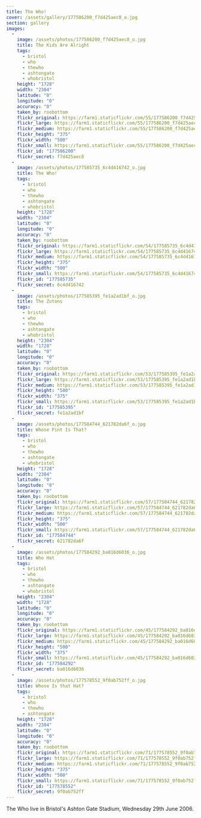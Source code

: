 ```yaml
---
title: The Who!
cover: /assets/gallery/177586200_f7d425aec8_o.jpg
section: gallery
images:
  - 
    image: /assets/photos/177586200_f7d425aec8_o.jpg
    title: The Kids Are Alright
    tags:
      - bristol
      - who
      - thewho
      - ashtongate
      - whobristol
    height: "1728"
    width: "2304"
    latitude: "0"
    longitude: "0"
    accuracy: "0"
    taken_by: roobottom
    flickr_original: https://farm1.staticflickr.com/55/177586200_f7d425aec8_o.jpg
    flickr_large: https://farm1.staticflickr.com/55/177586200_f7d425aec8_b.jpg
    flickr_medium: https://farm1.staticflickr.com/55/177586200_f7d425aec8.jpg
    flickr_height: "375"
    flickr_width: "500"
    flickr_small: https://farm1.staticflickr.com/55/177586200_f7d425aec8_m.jpg
    flickr_id: "177586200"
    flickr_secret: f7d425aec8
  - 
    image: /assets/photos/177585735_6c4d416742_o.jpg
    title: The Who!
    tags:
      - bristol
      - who
      - thewho
      - ashtongate
      - whobristol
    height: "1728"
    width: "2304"
    latitude: "0"
    longitude: "0"
    accuracy: "0"
    taken_by: roobottom
    flickr_original: https://farm1.staticflickr.com/54/177585735_6c4d416742_o.jpg
    flickr_large: https://farm1.staticflickr.com/54/177585735_6c4d416742_b.jpg
    flickr_medium: https://farm1.staticflickr.com/54/177585735_6c4d416742.jpg
    flickr_height: "375"
    flickr_width: "500"
    flickr_small: https://farm1.staticflickr.com/54/177585735_6c4d416742_m.jpg
    flickr_id: "177585735"
    flickr_secret: 6c4d416742
  - 
    image: /assets/photos/177585395_fe1a2ad1bf_o.jpg
    title: The Zutons
    tags:
      - bristol
      - who
      - thewho
      - ashtongate
      - whobristol
    height: "2304"
    width: "1728"
    latitude: "0"
    longitude: "0"
    accuracy: "0"
    taken_by: roobottom
    flickr_original: https://farm1.staticflickr.com/53/177585395_fe1a2ad1bf_o.jpg
    flickr_large: https://farm1.staticflickr.com/53/177585395_fe1a2ad1bf_b.jpg
    flickr_medium: https://farm1.staticflickr.com/53/177585395_fe1a2ad1bf.jpg
    flickr_height: "500"
    flickr_width: "375"
    flickr_small: https://farm1.staticflickr.com/53/177585395_fe1a2ad1bf_m.jpg
    flickr_id: "177585395"
    flickr_secret: fe1a2ad1bf
  - 
    image: /assets/photos/177584744_621782da6f_o.jpg
    title: Whose Pint Is That?
    tags:
      - bristol
      - who
      - thewho
      - ashtongate
      - whobristol
    height: "1728"
    width: "2304"
    latitude: "0"
    longitude: "0"
    accuracy: "0"
    taken_by: roobottom
    flickr_original: https://farm1.staticflickr.com/57/177584744_621782da6f_o.jpg
    flickr_large: https://farm1.staticflickr.com/57/177584744_621782da6f_b.jpg
    flickr_medium: https://farm1.staticflickr.com/57/177584744_621782da6f.jpg
    flickr_height: "375"
    flickr_width: "500"
    flickr_small: https://farm1.staticflickr.com/57/177584744_621782da6f_m.jpg
    flickr_id: "177584744"
    flickr_secret: 621782da6f
  - 
    image: /assets/photos/177584292_ba016d6036_o.jpg
    title: Who Hat
    tags:
      - bristol
      - who
      - thewho
      - ashtongate
      - whobristol
    height: "2304"
    width: "1728"
    latitude: "0"
    longitude: "0"
    accuracy: "0"
    taken_by: roobottom
    flickr_original: https://farm1.staticflickr.com/45/177584292_ba016d6036_o.jpg
    flickr_large: https://farm1.staticflickr.com/45/177584292_ba016d6036_b.jpg
    flickr_medium: https://farm1.staticflickr.com/45/177584292_ba016d6036.jpg
    flickr_height: "500"
    flickr_width: "375"
    flickr_small: https://farm1.staticflickr.com/45/177584292_ba016d6036_m.jpg
    flickr_id: "177584292"
    flickr_secret: ba016d6036
  - 
    image: /assets/photos/177578552_9f0ab752ff_o.jpg
    title: Whose Is that Hat?
    tags:
      - bristol
      - who
      - thewho
      - ashtongate
    height: "1728"
    width: "2304"
    latitude: "0"
    longitude: "0"
    accuracy: "0"
    taken_by: roobottom
    flickr_original: https://farm1.staticflickr.com/71/177578552_9f0ab752ff_o.jpg
    flickr_large: https://farm1.staticflickr.com/71/177578552_9f0ab752ff_b.jpg
    flickr_medium: https://farm1.staticflickr.com/71/177578552_9f0ab752ff.jpg
    flickr_height: "375"
    flickr_width: "500"
    flickr_small: https://farm1.staticflickr.com/71/177578552_9f0ab752ff_m.jpg
    flickr_id: "177578552"
    flickr_secret: 9f0ab752ff
---
```

The Who live in Bristol's Ashton Gate Stadium, Wednesday 29th June 2006.